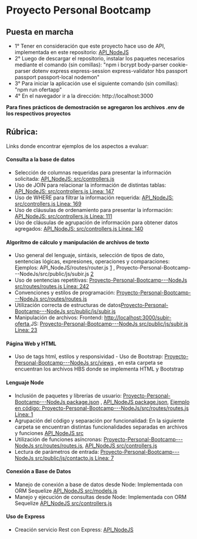 # Proyecto Personal Bootcamp 

## Puesta en marcha
- 1° Tener en consideración que este proyecto hace uso de API, implementada en este repositorio: [API_NodeJS](https://github.com/JuanAndresSalas/API_NodeJS)
- 2° Luego de descargar el repositorio, instalar los paquetes necesarios mediante el comando (sin comillas): 
  "npm i bcrypt body-parser cookie-parser dotenv express express-session express-validator hbs passport passport passport-local nodemon"
- 3° Para iniciar la aplicación use el siguiente comando (sin comillas): "npm run ofertapp" 
- 4° En el navegador ir a la dirección: http://localhost:3000

**Para fines prácticos de demostración se agregaron los archivos .env de los respectivos proyectos**


## Rúbrica: 
Links donde encontrar ejemplos de los aspectos a evaluar:
#### Consulta a la base de datos
- Selección de columnas requeridas para presentar la información solicitada: [API_NodeJS: src/controllers.js](https://github.com/JuanAndresSalas/API_NodeJS/blob/main/src/controllers.js)
- Uso de JOIN para relacionar la información de distintas tablas: [API_NodeJS: src/controllers.js Linea: 147](https://github.com/JuanAndresSalas/API_NodeJS/blob/main/src/controllers.js)
- Uso de WHERE para filtrar la información requerida: [API_NodeJS: src/controllers.js Linea: 169](https://github.com/JuanAndresSalas/API_NodeJS/blob/main/src/controllers.js)
- Uso de cláusulas de ordenamiento para presentar la información: [API_NodeJS: src/controllers.js Línea: 111](https://github.com/JuanAndresSalas/API_NodeJS/blob/main/src/controllers.js)
- Uso de cláusulas de agrupación de información para obtener datos agregados: [API_NodeJS: src/controllers.js Línea: 140](https://github.com/JuanAndresSalas/API_NodeJS/blob/main/src/controllers.js)

#### Algorítmo de cálculo y manipulación de archivos de texto
- Uso general del lenguaje, sintáxis, selección de tipos de dato, sentencias lógicas, expresiones, operaciones y comparaciones: Ejemplos: API_NodeJS/routes/router.js [1](https://github.com/JuanAndresSalas/API_NodeJS/blob/main/routes/router.js) , Proyecto-Personal-Bootcamp---NodeJs/src/public/js/subir.js [2](https://github.com/JuanAndresSalas/Proyecto-Personal-Bootcamp---NodeJs/blob/master/src/public/js/subir.js)
- Uso de sentencias repetitivas: [Proyecto-Personal-Bootcamp---NodeJs src/routes/routes.js Línea: 242](https://github.com/JuanAndresSalas/Proyecto-Personal-Bootcamp---NodeJs/blob/master/src/routes/routes.js)
- Convenciones y estilos de programación: [Proyecto-Personal-Bootcamp---NodeJs src/routes/routes.js](https://github.com/JuanAndresSalas/Proyecto-Personal-Bootcamp---NodeJs/blob/master/src/routes/routes.js)
- Utilización correcta de estructuras de datos[Proyecto-Personal-Bootcamp---NodeJs src/public/js/subir.js](https://github.com/JuanAndresSalas/Proyecto-Personal-Bootcamp---NodeJs/blob/master/src/public/js/subir.js)
- Manipulación de archivos: Frontend: [http://localhost:3000/subir-oferta](http://localhost:3000/subir-oferta),JS: [Proyecto-Personal-Bootcamp---NodeJs src/public/js/subir.js Línea: 23](https://github.com/JuanAndresSalas/Proyecto-Personal-Bootcamp---NodeJs/blob/master/src/public/js/subir.js)

#### Página Web y HTML
- Uso de tags html, estilos y responsividad - Uso de Bootstrap: [Proyecto-Personal-Bootcamp---NodeJs src/views](https://github.com/JuanAndresSalas/Proyecto-Personal-Bootcamp---NodeJs/tree/master/src/views) , en esta carpeta se encuentran los archivos HBS donde se implementa  HTML y Bootstrap

#### Lenguaje Node
- Inclusión de paquetes y librerías de usuario: [Proyecto-Personal-Bootcamp---NodeJs package.json](https://github.com/JuanAndresSalas/Proyecto-Personal-Bootcamp---NodeJs/blob/master/package.json) , [API_NodeJS package.json](https://github.com/JuanAndresSalas/API_NodeJS/blob/main/package.json), [Ejemplo en código: Proyecto-Personal-Bootcamp---NodeJs/src/routes/routes.js Línea: 1](https://github.com/JuanAndresSalas/Proyecto-Personal-Bootcamp---NodeJs/blob/master/src/routes/routes.js)
- Agrupación del código y separación por funcionalidad: En la siguiente carpeta se encuentran distintas funcionalidades separadas en archivos y funciones [API_NodeJS src](https://github.com/JuanAndresSalas/API_NodeJS/tree/main/src)
- Utilización de funciones asíncronas: [Proyecto-Personal-Bootcamp---NodeJs src/routes/routes.js](https://github.com/JuanAndresSalas/Proyecto-Personal-Bootcamp---NodeJs/blob/master/src/routes/routes.js), [API_NodeJS src/controllers.js](https://github.com/JuanAndresSalas/API_NodeJS/blob/main/src/controllers.js)
- Lectura de parámetros de entrada: [Proyecto-Personal-Bootcamp---NodeJs src/public/js/contacto.js Línea: 7](https://github.com/JuanAndresSalas/Proyecto-Personal-Bootcamp---NodeJs/blob/master/src/public/js/contacto.js)

#### Conexión a Base de Datos
- Manejo de conexión a base de datos desde Node: Implementada con ORM Sequelize [API_NodeJS src/models.js](https://github.com/JuanAndresSalas/API_NodeJS/blob/main/src/models.js)
- Manejo y ejecución de consultas desde Node: Implementada con ORM Sequelize [API_NodeJS src/controllers.js](https://github.com/JuanAndresSalas/API_NodeJS/blob/main/src/controllers.js)

#### Uso de Express
- Creación servicio Rest con Express: [API_NodeJS](https://github.com/JuanAndresSalas/API_NodeJS)

